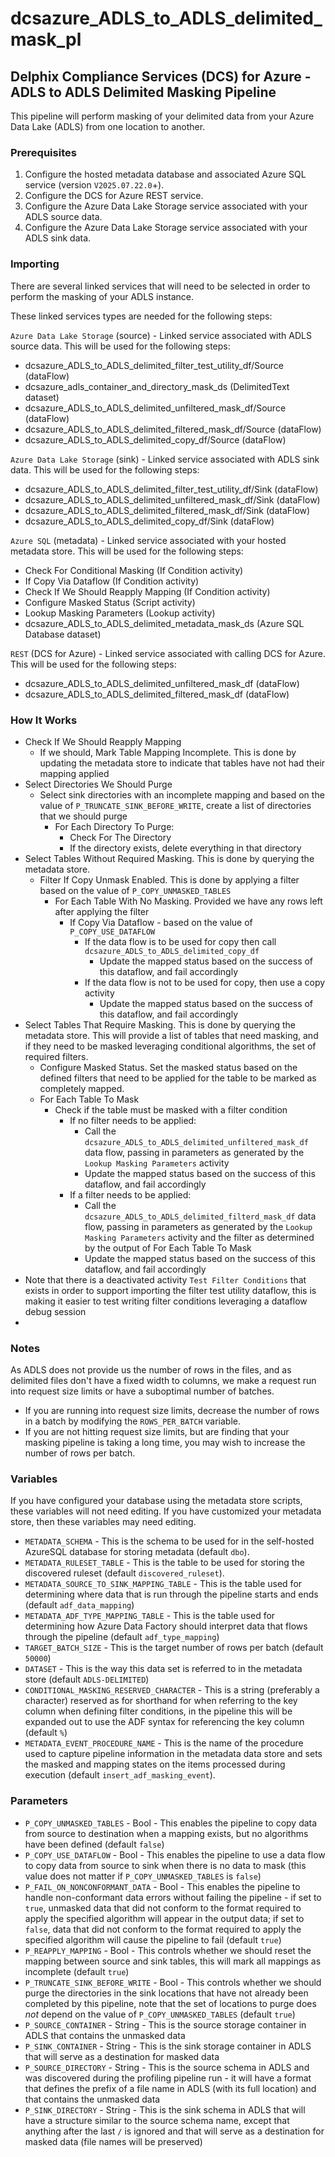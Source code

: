 # dcsazure_ADLS_to_ADLS_delimited_mask_pl
## Delphix Compliance Services (DCS) for Azure - ADLS to ADLS Delimited Masking Pipeline

This pipeline will perform masking of your delimited data from your Azure Data Lake (ADLS) from one location to another.

### Prerequisites

1. Configure the hosted metadata database and associated Azure SQL service (version `V2025.07.22.0`+).
1. Configure the DCS for Azure REST service.
1. Configure the Azure Data Lake Storage service associated with your ADLS source data.
1. Configure the Azure Data Lake Storage service associated with your ADLS sink data.


### Importing
There are several linked services that will need to be selected in order to perform the masking of your ADLS
instance.

These linked services types are needed for the following steps:

`Azure Data Lake Storage` (source) - Linked service associated with ADLS source data. This will be used for the
following steps:
* dcsazure_ADLS_to_ADLS_delimited_filter_test_utility_df/Source (dataFlow)
* dcsazure_adls_container_and_directory_mask_ds (DelimitedText dataset)
* dcsazure_ADLS_to_ADLS_delimited_unfiltered_mask_df/Source (dataFlow)
* dcsazure_ADLS_to_ADLS_delimited_filtered_mask_df/Source (dataFlow)
* dcsazure_ADLS_to_ADLS_delimited_copy_df/Source (dataFlow)

`Azure Data Lake Storage` (sink) - Linked service associated with ADLS sink data. This will be used for the
following steps:
* dcsazure_ADLS_to_ADLS_delimited_filter_test_utility_df/Sink (dataFlow)
* dcsazure_ADLS_to_ADLS_delimited_unfiltered_mask_df/Sink (dataFlow)
* dcsazure_ADLS_to_ADLS_delimited_filtered_mask_df/Sink (dataFlow)
* dcsazure_ADLS_to_ADLS_delimited_copy_df/Sink (dataFlow)

`Azure SQL` (metadata) - Linked service associated with your hosted metadata store. This will be used for the following
steps:
* Check For Conditional Masking (If Condition activity)
* If Copy Via Dataflow (If Condition activity)
* Check If We Should Reapply Mapping (If Condition activity)
* Configure Masked Status (Script activity)
* Lookup Masking Parameters (Lookup activity)
* dcsazure_ADLS_to_ADLS_delimited_metadata_mask_ds (Azure SQL Database dataset)

`REST` (DCS for Azure) - Linked service associated with calling DCS for Azure. This will be used for the following
steps:
* dcsazure_ADLS_to_ADLS_delimited_unfiltered_mask_df (dataFlow)
* dcsazure_ADLS_to_ADLS_delimited_filtered_mask_df (dataFlow)

### How It Works
* Check If We Should Reapply Mapping
  * If we should, Mark Table Mapping Incomplete. This is done by updating the metadata store to indicate that tables
    have not had their mapping applied
* Select Directories We Should Purge
  * Select sink directories with an incomplete mapping and based on the value of `P_TRUNCATE_SINK_BEFORE_WRITE`, create
    a list of directories that we should purge 
    * For Each Directory To Purge:
      * Check For The Directory
      * If the directory exists, delete everything in that directory
* Select Tables Without Required Masking. This is done by querying the metadata store.
  * Filter If Copy Unmask Enabled. This is done by applying a filter based on the value of `P_COPY_UNMASKED_TABLES`
    * For Each Table With No Masking. Provided we have any rows left after applying the filter
      * If Copy Via Dataflow - based on the value of `P_COPY_USE_DATAFLOW`
        * If the data flow is to be used for copy then call `dcsazure_ADLS_to_ADLS_delimited_copy_df`
          * Update the mapped status based on the success of this dataflow, and fail accordingly
        * If the data flow is not to be used for copy, then use a copy activity
          * Update the mapped status based on the success of this dataflow, and fail accordingly
* Select Tables That Require Masking. This is done by querying the metadata store. This will provide a list of tables
  that need masking, and if they need to be masked leveraging conditional algorithms, the set of required filters.
  * Configure Masked Status. Set the masked status based on the defined filters that need to be applied for the table to
    be marked as completely mapped.
  * For Each Table To Mask
    * Check if the table must be masked with a filter condition
      * If no filter needs to be applied:
        * Call the `dcsazure_ADLS_to_ADLS_delimited_unfiltered_mask_df` data flow, passing in parameters as generated by
          the `Lookup Masking Parameters` activity
        * Update the mapped status based on the success of this dataflow, and fail accordingly
      * If a filter needs to be applied:
        * Call the `dcsazure_ADLS_to_ADLS_delimited_filterd_mask_df` data flow, passing in parameters as generated by
          the `Lookup Masking Parameters` activity and the filter as determined by the output of For Each Table To Mask
        * Update the mapped status based on the success of this dataflow, and fail accordingly
* Note that there is a deactivated activity `Test Filter Conditions` that exists in order to support importing the
  filter test utility dataflow, this is making it easier to test writing filter conditions leveraging a dataflow debug
  session
* 
### Notes
As ADLS does not provide us the number of rows in the files, and as delimited files don't have a fixed width to columns,
we make a request run into request size limits or have a suboptimal number of batches.
* If you are running into request size limits, decrease the number of rows in a batch by modifying the `ROWS_PER_BATCH`
  variable.
* If you are not hitting request size limits, but are finding that your masking pipeline is taking a long time, you may
  wish to increase the number of rows per batch.

### Variables

If you have configured your database using the metadata store scripts, these variables will not need editing. If you
have customized your metadata store, then these variables may need editing.

* `METADATA_SCHEMA` - This is the schema to be used for in the self-hosted AzureSQL database for storing metadata
  (default `dbo`).
* `METADATA_RULESET_TABLE` - This is the table to be used for storing the discovered ruleset (default
  `discovered_ruleset`).
* `METADATA_SOURCE_TO_SINK_MAPPING_TABLE` - This is the table used for determining where data that is run through the
  pipeline starts and ends (default `adf_data_mapping`)
* `METADATA_ADF_TYPE_MAPPING_TABLE` - This is the table used for determining how Azure Data Factory should interpret
  data that flows through the pipeline (default `adf_type_mapping`)
* `TARGET_BATCH_SIZE` - This is the target number of rows per batch (default `50000`)
* `DATASET` - This is the way this data set is referred to in the metadata store (default `ADLS-DELIMITED`)
* `CONDITIONAL_MASKING_RESERVED_CHARACTER` - This is a string (preferably a character) reserved as for shorthand for
  when referring to the key column when defining filter conditions, in the pipeline this will be expanded out to use the
  ADF syntax for referencing the key column (default `%`)
* `METADATA_EVENT_PROCEDURE_NAME` - This is the name of the procedure used to capture pipeline information in the
  metadata data store and sets the masked and mapping states on the items processed during execution
  (default `insert_adf_masking_event`).
### Parameters

* `P_COPY_UNMASKED_TABLES` - Bool - This enables the pipeline to copy data from source to destination when a mapping
  exists, but no algorithms have been defined (default `false`)
* `P_COPY_USE_DATAFLOW` - Bool - This enables the pipeline to use a data flow to copy data from source to sink when
  there is no data to mask (this value does not matter if `P_COPY_UNMASKED_TABLES` is `false`)
* `P_FAIL_ON_NONCONFORMANT_DATA` - Bool - This enables the pipeline to handle non-conformant data errors without failing
  the pipeline - if set to `true`, unmasked data that did not conform to the format required to apply the specified
  algorithm will appear in the output data; if set to `false`, data that did not conform to the format required to apply
  the specified algorithm will cause the pipeline to fail (default `true`)
* `P_REAPPLY_MAPPING` - Bool - This controls whether we should reset the mapping between source and sink tables, this
  will mark all mappings as incomplete (default `true`)
* `P_TRUNCATE_SINK_BEFORE_WRITE` - Bool - This controls whether we should purge the directories in the sink locations
  that have not already been completed by this pipeline, note that the set of locations to purge does _not_ depend on
  the value of `P_COPY_UNMASKED_TABLES` (default `true`)
* `P_SOURCE_CONTAINER` - String - This is the source storage container in ADLS that contains the unmasked data
* `P_SINK_CONTAINER` - String - This is the sink storage container in ADLS that will serve as a destination for masked
  data
* `P_SOURCE_DIRECTORY` - String - This is the source schema in ADLS and was discovered during the profiling pipeline
  run - it will have a format that defines the prefix of a file name in ADLS (with its full location) and that contains
  the unmasked data
* `P_SINK_DIRECTORY` - String - This is the sink schema in ADLS that will have a structure similar to the source schema
  name, except that anything after the last `/` is ignored and that will serve as a destination for masked data (file
  names will be preserved)
